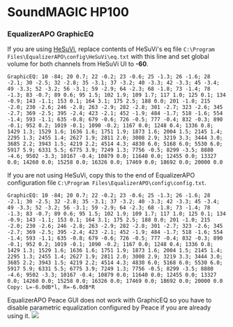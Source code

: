 # SoundMAGIC HP100
### EqualizerAPO GraphicEQ
If you are using [HeSuVi](https://sourceforge.net/projects/hesuvi/), replace contents of HeSuVi's eq file `C:\Program Files\EqualizerAPO\config\HeSuVi\eq.txt` with this line and set global volume for both channels from HeSuVi UI to **-60**.
```
GraphicEQ: 10 -84; 20 0.7; 22 -0.2; 23 -0.6; 25 -1.3; 26 -1.6; 28 -2.1; 30 -2.5; 32 -2.8; 35 -3.1; 37 -3.2; 40 -3.3; 42 -3.3; 45 -3.4; 49 -3.3; 52 -3.2; 56 -3.1; 59 -2.9; 64 -2.3; 68 -1.8; 73 -1.4; 78 -1.3; 83 -0.7; 89 0.6; 95 1.5; 102 1.9; 109 1.7; 117 1.0; 125 0.1; 134 -0.9; 143 -1.1; 153 0.1; 164 3.1; 175 2.5; 188 0.0; 201 -1.0; 215 -2.0; 230 -2.6; 246 -2.8; 263 -2.9; 282 -2.8; 301 -2.7; 323 -2.6; 345 -2.7; 369 -2.5; 395 -2.4; 423 -2.1; 452 -1.9; 484 -1.7; 518 -1.6; 554 -1.4; 593 -1.1; 635 -0.8; 679 -0.6; 726 -0.5; 777 -0.4; 832 -0.3; 890 -0.1; 952 0.2; 1019 -0.1; 1090 -0.2; 1167 0.0; 1248 0.4; 1336 0.8; 1429 1.3; 1529 1.6; 1636 1.6; 1751 1.9; 1873 1.6; 2004 1.5; 2145 1.4; 2295 1.3; 2455 1.4; 2627 1.9; 2811 2.0; 3008 2.9; 3219 3.3; 3444 3.0; 3685 2.2; 3943 1.5; 4219 2.2; 4514 4.3; 4830 6.0; 5168 6.0; 5530 6.0; 5917 5.9; 6331 5.5; 6775 3.9; 7249 1.3; 7756 -0.5; 8299 -3.5; 8880 -4.6; 9502 -3.3; 10167 -0.4; 10879 0.0; 11640 0.0; 12455 0.0; 13327 0.0; 14260 0.0; 15258 0.0; 16326 0.0; 17469 0.0; 18692 0.0; 20000 0.0
```
If you are not using HeSuVi, copy this to the end of EqualizerAPO configuration file `C:\Program Files\EqualizerAPO\config\config.txt`.
```
GraphicEQ: 10 -84; 20 0.7; 22 -0.2; 23 -0.6; 25 -1.3; 26 -1.6; 28 -2.1; 30 -2.5; 32 -2.8; 35 -3.1; 37 -3.2; 40 -3.3; 42 -3.3; 45 -3.4; 49 -3.3; 52 -3.2; 56 -3.1; 59 -2.9; 64 -2.3; 68 -1.8; 73 -1.4; 78 -1.3; 83 -0.7; 89 0.6; 95 1.5; 102 1.9; 109 1.7; 117 1.0; 125 0.1; 134 -0.9; 143 -1.1; 153 0.1; 164 3.1; 175 2.5; 188 0.0; 201 -1.0; 215 -2.0; 230 -2.6; 246 -2.8; 263 -2.9; 282 -2.8; 301 -2.7; 323 -2.6; 345 -2.7; 369 -2.5; 395 -2.4; 423 -2.1; 452 -1.9; 484 -1.7; 518 -1.6; 554 -1.4; 593 -1.1; 635 -0.8; 679 -0.6; 726 -0.5; 777 -0.4; 832 -0.3; 890 -0.1; 952 0.2; 1019 -0.1; 1090 -0.2; 1167 0.0; 1248 0.4; 1336 0.8; 1429 1.3; 1529 1.6; 1636 1.6; 1751 1.9; 1873 1.6; 2004 1.5; 2145 1.4; 2295 1.3; 2455 1.4; 2627 1.9; 2811 2.0; 3008 2.9; 3219 3.3; 3444 3.0; 3685 2.2; 3943 1.5; 4219 2.2; 4514 4.3; 4830 6.0; 5168 6.0; 5530 6.0; 5917 5.9; 6331 5.5; 6775 3.9; 7249 1.3; 7756 -0.5; 8299 -3.5; 8880 -4.6; 9502 -3.3; 10167 -0.4; 10879 0.0; 11640 0.0; 12455 0.0; 13327 0.0; 14260 0.0; 15258 0.0; 16326 0.0; 17469 0.0; 18692 0.0; 20000 0.0
Copy: L=-6.0dB*l, R=-6.0dB*R
```
EqualizerAPO Peace GUI does not work with GraphicEQ so you have to disable parametric equalization configured by Peace if you are already using it.
![](https://raw.githubusercontent.com/jaakkopasanen/AutoEq/master/results/Headphone.com/innerfidelity/onear/SoundMAGIC%20HP100/SoundMAGIC%20HP100.png)

